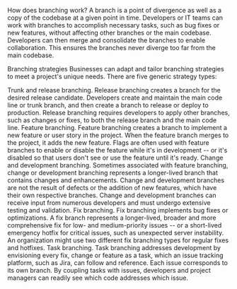How does branching work?
A branch is a point of divergence as well as a copy of the codebase at a given point in time. Developers or IT teams can work with branches to accomplish necessary tasks, such as bug fixes or new features, without affecting other branches or the main codebase. Developers can then merge and consolidate the branches to enable collaboration. This ensures the branches never diverge too far from the main codebase.


Branching strategies
Businesses can adapt and tailor branching strategies to meet a project's unique needs. There are five generic strategy types:

Trunk and release branching. Release branching creates a branch for the desired release candidate. Developers create and maintain the main code line or trunk branch, and then create a branch to release or deploy to production. Release branching requires developers to apply other branches, such as changes or fixes, to both the release branch and the main code line.
Feature branching. Feature branching creates a branch to implement a new feature or user story in the project. When the feature branch merges to the project, it adds the new feature. Flags are often used with feature branches to enable or disable the feature while it's in development -- or it's disabled so that users don't see or use the feature until it's ready.
Change and development branching. Sometimes associated with feature branching, change or development branching represents a longer-lived branch that contains changes and enhancements. Change and development branches are not the result of defects or the addition of new features, which have their own respective branches. Change and development branches can receive input from numerous developers and must undergo extensive testing and validation.
Fix branching. Fix branching implements bug fixes or optimizations. A fix branch represents a longer-lived, broader and more comprehensive fix for low- and medium-priority issues -- or a short-lived emergency hotfix for critical issues, such as unexpected server instability. An organization might use two different fix branching types for regular fixes and hotfixes.
Task branching. Task branching addresses development by envisioning every fix, change or feature as a task, which an issue tracking platform, such as Jira, can follow and reference. Each issue corresponds to its own branch. By coupling tasks with issues, developers and project managers can readily see which code addresses which issue.

